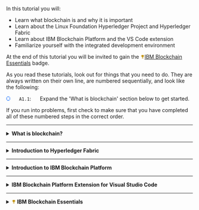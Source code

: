 In this tutorial you will:
* Learn what blockchain is and why it is important
* Learn about the Linux Foundation Hyperledger Project and Hyperledger Fabric
* Learn about IBM Blockchain Platform and the VS Code extension
* Familiarize yourself with the integrated development environment

At the end of this tutorial you will be invited to gain the <img src='./images/badge_bronze.png'></img><a href="http://ibm.biz/BlockEssentials">IBM Blockchain Essentials</a> badge.


As you read these tutorials, look out for things that you need to do. They are always written on their own line, are numbered sequentially, and look like the following:

<img src="./images/bullet.png" alt="[]"></img> &nbsp;&nbsp;&nbsp;&nbsp; `A1.1`: &nbsp;&nbsp;&nbsp;&nbsp;
Expand the 'What is blockchain' section below to get started.

If you run into problems, first check to make sure that you have completed all of these numbered steps in the correct order.

---
<details>
<summary><b>What is blockchain?</b></summary>

The generally accepted definition of a blockchain is a *distributed ledger* with *smart contracts*.

In business, whenever any object of value or importance changes, it is captured in a transaction. Transactions therefore describe how a company's essential assets move through a lifecycle; for example, their movement between their suppliers and consumers in a supply chain.

Traditionally, transactions are recorded in a business ledger. Unfortunately, a transaction which involves multiple organizations will be recorded differently by each business. Business processes which would benefit from a consistent, up-to-date and high integrity ledger are adversely affected organizations with different ledgers and technology recording essentially the same transactions. For example, if two organizations disagree on the state of a transaction then a dispute occurs, which can often be costly and time-consuming to resolve. A shared ledger can also introduce new possibilities; real-time tracking and tracing of products becomes possible when all the participants in a supply chain have access to a trusted source of transactions.

Blockchain transactions and ledgers are different. Blockchain introduces a new kind of transaction – a multiparty transaction - that is signed by everyone involved in the transaction. Blockchain ledgers are different too; the same ledger is replicated in every organization in the network, and kept synchronized using a process called *consensus*.  Moreover, these ledgers are *immutable* and *final*; once a multi-party transaction is written to the ledger, it cannot be reversed.

These tutorials will help you understand these ideas in more detail, and how to use them in practice.

<br><h3 align='left'>Smart contracts</h3>

In business, transactions are generated according to *contracts* which define the exact conditions under which a transaction is generated. If I buy a car from you and it breaks down a month later, the terms of our contract might say that you are liable for the repair.

Blockchain introduces the idea of a *smart contract*. It describes in code what a transaction generated by the smart contract looks like. For example, a car contract might use logic to check that you're the current owner of the car, and that a purchaser has the required funds. If so, then a transaction will be generated that represents the transfer of the money to the seller and the car ownership to the buyer. 

Blockchains such as Hyperledger Fabric make it easy to write smart contracts, by maintaining the current value of every business object in a ledger. It means that smart contracts don't need to compute the cumulative effect of the history of transactions that involve your car -- they simply look up the current state of that car, and modify it as required. Hyperledger Fabric makes it easy to capture these object changes as transactions and recorded on the distributed blockchain ledger.  

In these tutorials we'll learn a lot more about smart contracts and how to write them.

<br><h3 align='left'>Blockchain and Bitcoin</h3>

Blockchain is commonly associated with Bitcoin, the cryptocurrency and peer-to-peer payments system. Bitcoin uses a blockchain as the ledger to record its transactions and a resource-intensive method of consensus called *proof of work*. Bitcoin favors anonymity; even though the ledger is public, it's almost impossible to determine who is behind a Bitcoin transaction.

Businesses often have a different operating environment. For example, they are required to carry out Know Your Customer (KYC) and Anti-Money Laundering (AML) checks, which require businesses to know who they are dealing with.  This means that business blockchains require identifiable participants and favor features such as *privacy* and *confidentiality*. Knowing who's behind a transaction helps to remove incentives for fraud and as such, resource-intensive methods of consensus are not needed.

And of course, business ledgers also store more than cryptocurrency transactions; any object of value to a business could be subject to multi-party transactions, and will therefore also benefit from a business blockchain.

<br>

<img src="./images/bullet.png" alt="[]"></img> &nbsp;&nbsp;&nbsp;&nbsp; `A1.2`: &nbsp;&nbsp;&nbsp;&nbsp;
Expand the 'Introduction to Hyperledger Fabric' section below to continue.

</details>

---

<details>
<summary><b>Introduction to Hyperledger Fabric</b></summary>

In early 2016, the Linux Foundation formally announced the creation of the *Hyperledger* project. Its aim continues to be to develop blockchain technologies that specifically cater for the requirements of businesses.

Hyperledger is more than a single technology; it is a collection of cross-industry frameworks and tools that come under a single open license and governance structure.

   > <br>
   > Find out more about the Hyperledger Project at <a href="https://www.hyperledger.org/">https://www.hyperledger.org/</a>
   > <br>&nbsp;

Hyperledger Fabric is the most widely implemented of these technologies. It provides a shared, replicated ledger implementation with support for smart contracts. It is designed as a pluggable framework so that it can evolve over time, for example as new privacy and consensus technologies emerge. It continues to be developed by hundreds of developers in the community representing dozens of different organizations.

   > <br>
   > Read the Hyperledger Fabric technical documentation at <a href="https://hyperledger-fabric.readthedocs.io/">https://hyperledger-fabric.readthedocs.io/</a>
   > <br>&nbsp;

Hyperledger Fabric underpins many of the world's most successful blockchain implementations, including <a href="https://www.ibm.com/blockchain/solutions/food-trust">IBM Food Trust</a>, <a href="https://www.tradelens.com/">TradeLens</a> and <a href="https://we-trade.com/">we.trade</a>.


<br><h3 align='left'>Hyperledger Fabric technology</h3>

A Hyperledger Fabric network consists of three key types of components:

* **Peer node**: holds a copy of the ledger and is responsible for running smart contracts.
* **Orderer node**: part of a distributed ordering service that agrees the order that transactions are added to the ledger.
* **Certificate Authority**: responsible for issuing the certificates that identify users and organizations on the network.

Each organization that joins a Hyperledger Fabric network will typically own peers and certificate authorities. There needs to be one ordering service in each network, although this can be distributed between organizations.

As we progress through these tutorials, we will work with each of these components.

<br>

<img src="./images/bullet.png" alt="[]"></img> &nbsp;&nbsp;&nbsp;&nbsp; `A1.3`: &nbsp;&nbsp;&nbsp;&nbsp;
Expand the 'Introduction to IBM Blockchain Platform' section below to continue.

</details>

---

<details>
<summary><b>Introduction to IBM Blockchain Platform</b></summary>

IBM Blockchain Platform is a set of tools and services that allow users to build and operate Hyperledger Fabric networks. Broadly, it consists of two main elements:

* **IBM Blockchain Platform Extension for Visual Studio Code**. This is the tool you are using now. It allows developers to create Hyperledger Fabric smart contracts and the applications that interact with them. Developers can test their applications using an embedded instance of Hyperledger Fabric, or connect to a remote Hyperledger Fabric network.

* **IBM Blockchain Platform Console**. This allows users to create and manage their Hyperledger Fabric components. The components can be run on IBM Cloud or on any OpenShift-based environment, including on-premises.

> <br>
   > Learn more about the IBM Blockchain Platform here: <a href="https://www.ibm.com/blockchain/platform">https://www.ibm.com/blockchain/platform</a>
   > <br>&nbsp;

In later tutorials you will learn more about the console. For now, you will start to familiarize yourself with the IBM Blockchain Platform developer tools.

<img src="./images/bullet.png" alt="[]"></img> &nbsp;&nbsp;&nbsp;&nbsp; `A1.4`: &nbsp;&nbsp;&nbsp;&nbsp;
Expand the next section to continue.

</details>

---


<details>
<summary><b>IBM Blockchain Platform Extension for Visual Studio Code</b></summary>

In these tutorials you will be performing actions in VS Code, so begin by ensuring that you can comfortably see both this tutorial and VS Code. If you can, arrange the tutorial on a second window ('File' -> 'New Window') and move it to a second monitor. If this is not possible, you can click on the 'Split Editor' icon the top right of the VS Code editor to split within a single window.

Let's start with the basic elements of the IBM Blockchain Platform VS Code extension:

<img src="./images/a1.4.png" alt="A screenshot of the VSCode Extension"></img>

`1.` **Editor pane**: Used for editing smart contracts and application code.<br>
`2.` **The IBM Blockchain Platform icon in the VS Code activity bar**: Shows or hides the IBM Blockchain Platform side bar.<br>
`3.` **IBM Blockchain Platform side bar**: A set of views that show the Hyperledger Fabric resources you are working with: smart contracts, environments, gateways and wallets.<br>
`4.` **IBM Blockchain Platform home page**: At both the top and bottom of the screen are icons that allow you to return to the IBM Blockchain Platform welcome screen if you get lost.<br>
`5.` **Output**: The results of running any transaction are displayed here. Also note the neighboring tabs that allow you, among other things, to run Terminal commands in an embedded shell. Note that the dropdown on the right of the Output pane should be set to Blockchain.<br>
`6.` **Notifications**: Timely information is displayed here, such as the results of deploying a new smart contract. If you click on the icon in the corner you can usually revisit any notifications you've missed.<br>
`7.` **Command palette**: When you tell VS Code to do something, such as package a smart contract, VS Code will invite you to enter any parameters here. You can also bring up the command palette before you invoke any command by selecting "View -> Command Palette"; if you type ">IBM Blockchain Platform" here you can quickly show all the commands implemented by the extension.

If you're not familiar with VS Code, it's worthwhile spending a few minutes clicking around to get yourself comfortable with it. When you are ready, continue on.

<img src="./images/bullet.png" alt="[]"></img> &nbsp;&nbsp;&nbsp;&nbsp; `A1.5`: &nbsp;&nbsp;&nbsp;&nbsp;
Expand the next section to continue.

</details>



---
<details>
<summary><b><img src='./images/badge_bronze.png'></img>&nbsp;IBM Blockchain Essentials</b></summary>

In this tutorial we've covered the basics of blockchain; this is the term used to describe distributed ledger technology that uses smart contracts to share multi-party transactions with the member organizations of a business network. 

We introduced the Linux Foundation Hyperledger Project, which aims to develop blockchain technologies for business, and Hyperledger Fabric, which is a shared ledger implementation that underpins many blockchain projects.

Finally we looked at IBM Blockchain Platform, which is a set of tools and services for building and operating Hyperledger Fabric-based blockchains. The IBM Blockchain Platform VS Code extension is one such tool, and is what we will be using in these tutorials.

You've now completed the first tutorial and are now ready to pass the <img src='./images/badge_bronze.png'></img><a href="http://ibm.biz/BlockEssentials">IBM Blockchain Essentials</a> course.

Click on the link above to view the course. You'll consolidate what you've learned, take a short quiz to demonstrate your understanding and claim your badge on <a href='https://www.youracclaim.com/'>Acclaim</a>.

In the next tutorial you will create your first smart contract.

</details>
